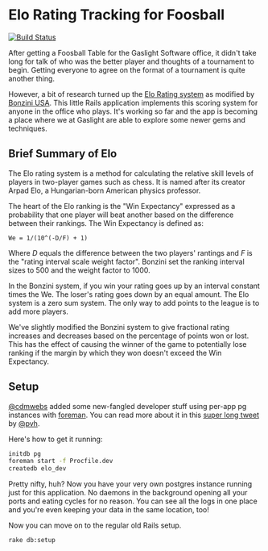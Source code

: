 # Elo Rating Tracking for Foosball

[![Build Status](https://travis-ci.org/gaslight/elo.png?branch=master)](https://travis-ci.org/gaslight/elo)

After getting a Foosball Table for the Gaslight Software office, it didn't take
long for talk of who was the better player and thoughts of a tournament to
begin. Getting everyone to agree on the format of a tournament is quite another
thing.

However, a bit of research turned up the [Elo Rating system][elo] as modified
by [Bonzini USA][bonzini]. This little Rails application implements this
scoring system for anyone in the office who plays. It's working so far and the
app is becoming a place where we at Gaslight are able to explore some newer
gems and techniques.

## Brief Summary of Elo

The Elo rating system is a method for calculating the relative skill levels of
players in two-player games such as chess. It is named after its creator Arpad
Elo, a Hungarian-born American physics professor.

The heart of the Elo ranking is the "Win Expectancy" expressed as a probability
that one player will beat another based on the difference between their
rankings. The Win Expectancy is defined as:

    We = 1/(10^(-D/F) + 1)

Where *D* equals the difference between the two players' rantings and *F* is
the "rating interval scale weight factor". Bonzini set the ranking interval
sizes to 500 and the weight factor to 1000.

In the Bonzini system, if you win your rating goes up by an interval constant
times the We. The loser's rating goes down by an equal amount. The Elo system
is a zero sum system. The only way to add points to the league is to add more
players.

We've slightly modified the Bonzini system to give fractional rating increases
and decreases based on the percentage of points won or lost. This has the
effect of causing the winner of the game to potentially lose ranking if the
margin by which they won doesn't exceed the Win Expectancy.

## Setup

[@cdmwebs](https://github.com/cdmwebs) added some new-fangled developer stuff
using per-app pg instances with [foreman](https://github.com/ddollar/foreman).
You can read more about it in this [super long tweet](http://twitter.com/pvh/status/160183080693411840)
by [@pvh](https://twitter.com/pvh).

Here's how to get it running:

```sh
initdb pg
foreman start -f Procfile.dev
createdb elo_dev
```

Pretty nifty, huh? Now you have your very own postgres instance running just for
this application. No daemons in the background opening all your ports and eating
cycles for no reason. You can see all the logs in one place and you're even
keeping your data in the same location, too!

Now you can move on to the regular old Rails setup.

    rake db:setup

[elo]: http://en.wikipedia.org/wiki/Elo_rating_system
[bonzini]: http://www.bonziniusa.com/foosball/tournament/TournamentRankingSystem.html
